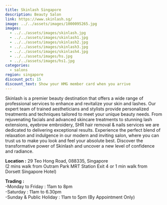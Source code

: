 ```yaml
---
title: Skinlash Singapore
description: Beauty Salon
link: https://www.skinlash.sg/
image: ../../assets/images/1000095265.jpg
images:
  - ../../assets/images/skinlash.jpg
  - ../../assets/images/skinlash1.jpg
  - ../../assets/images/skinlash2.jpg
  - ../../assets/images/skinlash3.jpg
  - ../../assets/images/skinlash4.jpg
  - ../../assets/images/hs.jpg
  - ../../assets/images/hs1.jpg
categories:
  - salons
region: singapore
discount_pct: 15
discount_text: Show your HMG member card when you arrive
---
```


Skinlash is a premier beauty destination that offers a wide range of professional services to enhance and revitalize your skin and lashes. Our expert team of trained aestheticians and stylists provide personalized treatments and techniques tailored to meet your unique beauty needs. From rejuvenating facials and advanced skincare treatments to stunning lash extensions, eyebrow embroidery, SHR hair removal & nails services we are dedicated to delivering exceptional results. Experience the perfect blend of relaxation and indulgence in our modern and inviting salon, where you can trust us to make you look and feel your absolute best. Discover the transformative power of Skinlash and uncover a new level of confidence and radiance.

**Location :** 29 Teo Hong Road, 088335, Singapore\
(2 mins walk from Outram Park MRT Station Exit 4 or 1 min walk from Dorsett Singapore Hotel)

**Trading :**\
-Monday to Friday : 11am to 8pm\
-Saturday : 11am to 6.30pm\
-Sunday & Public Holiday : 11am to 5pm (By Appointment Only)
